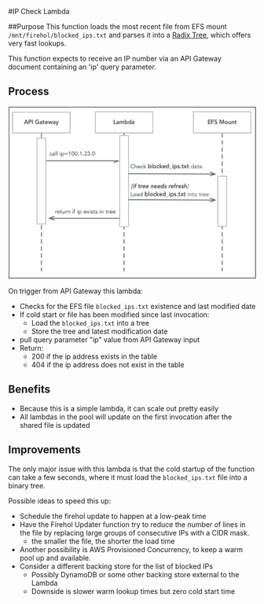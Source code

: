 #IP Check Lambda

##Purpose
This function loads the most recent file from EFS mount `/mnt/firehol/blocked_ips.txt`
and parses it into a [Radix Tree](https://en.wikipedia.org/wiki/Radix_tree), which offers
very fast lookups.

This function expects to receive an IP number via an API Gateway document containing an 'ip' query parameter.

## Process
![image info](./ipcheck_sequence.png)

On trigger from API Gateway this lambda:
* Checks for the EFS file `blocked_ips.txt` existence and last modified date
* If cold start or file has been modified since last invocation:
  * Load the `blocked_ips.txt` into a tree
  * Store the tree and latest modification date
* pull query parameter "ip" value from API Gateway input
* Return:
  * 200 if the ip address exists in the table
  * 404 if the ip address does not exist in the table

## Benefits
* Because this is a simple lambda, it can scale out pretty easily
* All lambdas in the pool will update on the first invocation after the shared file is updated

## Improvements
The only major issue with this lambda is that the cold startup of the function can take a few seconds, 
where it must load the `blocked_ips.txt` file into a binary tree.

Possible ideas to speed this up: 
* Schedule the firehol update to happen at a low-peak time
* Have the Firehol Updater function try to reduce the number of lines in the file
by replacing large groups of consecutive IPs with a CIDR mask.
  * the smaller the file, the shorter the load time
* Another possibility is AWS Provisioned Concurrency, to keep a warm pool up and available.
* Consider a different backing store for the list of blocked IPs
  * Possibly DynamoDB or some other backing store external to the Lambda
  * Downside is slower warm lookup times but zero cold start time
